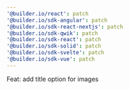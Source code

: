 ```yaml
---
'@builder.io/react': patch
'@builder.io/sdk-angular': patch
'@builder.io/sdk-react-nextjs': patch
'@builder.io/sdk-qwik': patch
'@builder.io/sdk-react': patch
'@builder.io/sdk-solid': patch
'@builder.io/sdk-svelte': patch
'@builder.io/sdk-vue': patch
---
```


Feat: add title option for images
